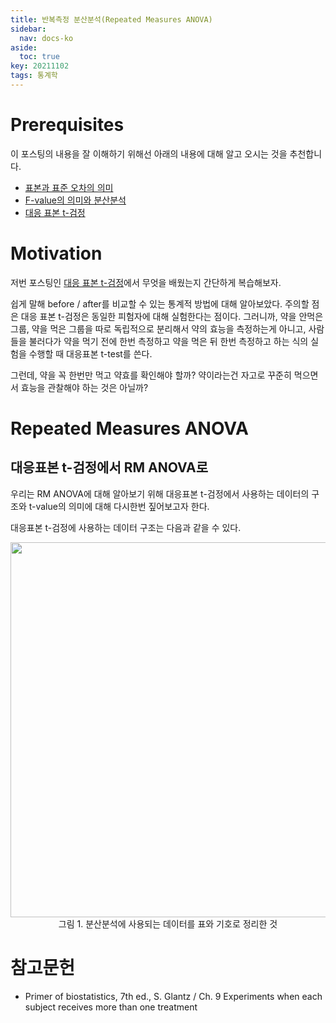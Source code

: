 ```yaml
---
title: 반복측정 분산분석(Repeated Measures ANOVA)
sidebar:
  nav: docs-ko
aside:
  toc: true
key: 20211102
tags: 통계학
---
```


# Prerequisites

이 포스팅의 내용을 잘 이해하기 위해선 아래의 내용에 대해 알고 오시는 것을 추천합니다.

* [표본과 표준 오차의 의미](https://angeloyeo.github.io/2020/02/12/standard_error.html)
* [F-value의 의미와 분산분석](https://angeloyeo.github.io/2020/02/29/ANOVA.html)
* [대응 표본 t-검정](https://angeloyeo.github.io/2021/10/29/paired_t_test.html)

# Motivation

저번 포스팅인 [대응 표본 t-검정](https://angeloyeo.github.io/2021/10/29/paired_t_test.html)에서 무엇을 배웠는지 간단하게 복습해보자.

쉽게 말해 before / after를 비교할 수 있는 통계적 방법에 대해 알아보았다. 주의할 점은 대응 표본 t-검정은 동일한 피험자에 대해 실험한다는 점이다. 그러니까, 약을 안먹은 그룹, 약을 먹은 그룹을 따로 독립적으로 분리해서 약의 효능을 측정하는게 아니고, 사람들을 불러다가 약을 먹기 전에 한번 측정하고 약을 먹은 뒤 한번 측정하고 하는 식의 실험을 수행할 때 대응표본 t-test를 쓴다.

그런데, 약을 꼭 한번만 먹고 약효를 확인해야 할까? 약이라는건 자고로 꾸준히 먹으면서 효능을 관찰해야 하는 것은 아닐까?

# Repeated Measures ANOVA

## 대응표본 t-검정에서 RM ANOVA로

우리는 RM ANOVA에 대해 알아보기 위해 대응표본 t-검정에서 사용하는 데이터의 구조와 t-value의 의미에 대해 다시한번 짚어보고자 한다. 

대응표본 t-검정에 사용하는 데이터 구조는 다음과 같을 수 있다.

<p align = "center">
  <img width = "600" src = "https://raw.githubusercontent.com/angeloyeo/angeloyeo.github.io/master/pics/2021-11-02-RM_ANOVA/pic1.png">
  <br>
  그림 1. 분산분석에 사용되는 데이터를 표와 기호로 정리한 것
</p>


# 참고문헌

* Primer of biostatistics, 7th ed., S. Glantz / Ch. 9 Experiments when each subject receives more than one treatment
